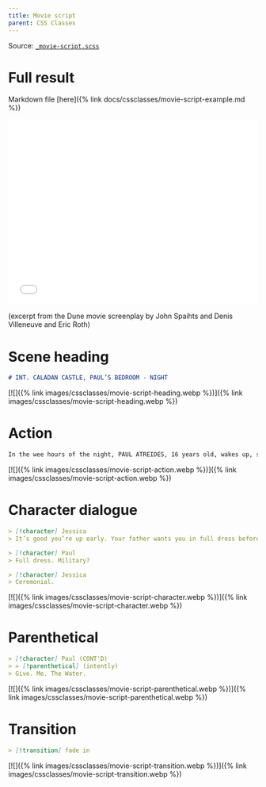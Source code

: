 ```yaml
---
title: Movie script
parent: CSS Classes
---
```


Source: [`_movie-script.scss`](https://github.com/ElsaTam/obsidian-fancy-a-story/blob/main/postcss/cssclasses/_movie-script.scss)

# Full result

Markdown file [here]({% link docs/cssclasses/movie-script-example.md %})

<embed src="{% link pdfs/movie-script.pdf %}" width="100%" height="375" type="application/pdf">

(excerpt from the Dune movie screenplay by John Spaihts and Denis Villeneuve and Eric Roth)

# Scene heading

```markdown
# INT. CALADAN CASTLE, PAUL’S BEDROOM - NIGHT
```

[![]({% link images/cssclasses/movie-script-heading.webp %})]({% link images/cssclasses/movie-script-heading.webp %})

# Action

```markdown
In the wee hours of the night, PAUL ATREIDES, 16 years old, wakes up, startled by the dream.
```

[![]({% link images/cssclasses/movie-script-action.webp %})]({% link images/cssclasses/movie-script-action.webp %})

# Character dialogue

```markdown
> [!character] Jessica
> It’s good you’re up early. Your father wants you in full dress before the Emperor’s Herald arrives.

> [!character] Paul
> Full dress. Military?

> [!character] Jessica
> Ceremonial.
```

[![]({% link images/cssclasses/movie-script-character.webp %})]({% link images/cssclasses/movie-script-character.webp %})

# Parenthetical

```markdown
> [!character] Paul (CONT'D)
> > [!parenthetical] (intently)
> Give. Me. The Water.
```

[![]({% link images/cssclasses/movie-script-parenthetical.webp %})]({% link images/cssclasses/movie-script-parenthetical.webp %})

# Transition

```markdown
> [!transition] fade in
```

[![]({% link images/cssclasses/movie-script-transition.webp %})]({% link images/cssclasses/movie-script-transition.webp %})